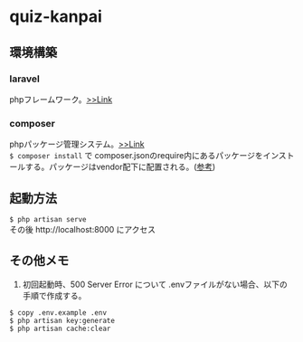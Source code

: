 # quiz-kanpai

## 環境構築

### laravel
phpフレームワーク。[>>Link](https://coinbaby8.com/laravel55-webapplication-vuejs.html)

### composer 
phpパッケージ管理システム。[>>Link](https://coinbaby8.com/laravel55-webapplication-vuejs.html)  
`$ composer install` で composer.jsonのrequire内にあるパッケージをインストールする。パッケージはvendor配下に配置される。([参考](https://qiita.com/atwata/items/d6f1cf95ce96ebe58010))


## 起動方法
`$ php artisan serve`  
その後 http://localhost:8000 にアクセス

## その他メモ
1. 初回起動時、500 Server Error について
.envファイルがない場合、以下の手順で作成する。  
```
$ copy .env.example .env
$ php artisan key:generate
$ php artisan cache:clear
```
